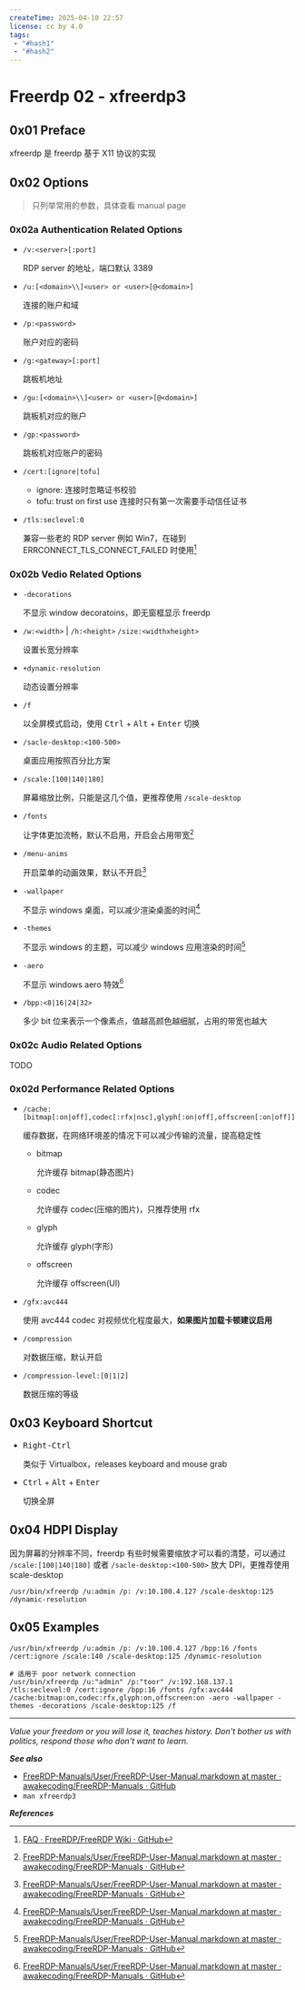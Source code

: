 ```yaml
---
createTime: 2025-04-10 22:57
license: cc by 4.0
tags: 
 - "#hash1" 
 - "#hash2"
---
```


# Freerdp 02 - xfreerdp3

## 0x01 Preface

xfreerdp 是 freerdp 基于 X11 协议的实现

## 0x02 Options

> 只列举常用的参数，具体查看 manual page

### 0x02a Authentication Related Options

- `/v:<server>[:port]`

  RDP server 的地址，端口默认 3389

- `/u:[<domain>\\]<user> or <user>[@<domain>]`

  连接的账户和域

- `/p:<password>`

  账户对应的密码

- `/g:<gateway>[:port]`

  跳板机地址

- `/gu:[<domain>\\]<user> or <user>[@<domain>]`

  跳板机对应的账户

- `/gp:<password>`

  跳板机对应账户的密码

- `/cert:[ignore|tofu]`

  - ignore: 连接时忽略证书校验
  - tofu: trust on first use 连接时只有第一次需要手动信任证书

- `/tls:seclevel:0`

  兼容一些老的 RDP server 例如 Win7，在碰到 ERRCONNECT_TLS_CONNECT_FAILED 时使用[^1]

### 0x02b Vedio Related Options

- `-decorations`

  不显示 window decoratoins，即无窗框显示 freerdp

- `/w:<width>` | `/h:<height>`
	`/size:<widthxheight>`

  设置长宽分辨率

- `+dynamic-resolution`

  动态设置分辨率

- `/f`

  以全屏模式启动，使用 <kbd>Ctrl</kbd> + <kbd>Alt</kbd> + <kbd>Enter</kbd> 切换

- `/sacle-desktop:<100-500>`

  桌面应用按照百分比方案

- `/scale:[100|140|180]`

  屏幕缩放比例，只能是这几个值，更推荐使用 `/scale-desktop`

- `/fonts`

  让字体更加流畅，默认不启用，开启会占用带宽[^2]

- `/menu-anims`

	开启菜单的动画效果，默认不开启[^3]

- `-wallpaper`

	不显示 windows 桌面，可以减少渲染桌面的时间[^5]

- `-themes`

	不显示 windows 的主题，可以减少 windows 应用渲染的时间[^6]

- `-aero`

	不显示 windows aero 特效[^4]

- `/bpp:<8|16|24|32>`

  多少 bit 位来表示一个像素点，值越高颜色越细腻，占用的带宽也越大

### 0x02c Audio Related Options

TODO

### 0x02d Performance Related Options

- `/cache:[bitmap[:on|off],codec[:rfx|nsc],glyph[:on|off],offscreen[:on|off]]`

	缓存数据，在网络环境差的情况下可以减少传输的流量，提高稳定性

	- bitmap
	
		允许缓存 bitmap(静态图片)

	- codec
	
		允许缓存 codec(压缩的图片)，只推荐使用 rfx

	- glyph
	
		允许缓存 glyph(字形)

	- offscreen
	
		允许缓存 offscreen(UI)

- `/gfx:avc444`

	使用 avc444 codec 对视频优化程度最大，**如果图片加载卡顿建议启用**

- `/compression`

	对数据压缩，默认开启

- `/compression-level:[0|1|2]`

  数据压缩的等级

## 0x03 Keyboard Shortcut

- <kbd>Right-Ctrl</kbd>

	类似于 Virtualbox，releases keyboard and mouse grab

- <kbd>Ctrl</kbd> + <kbd>Alt</kbd> + <kbd>Enter</kbd>

	切换全屏


## 0x04 HDPI Display

因为屏幕的分辨率不同，freerdp 有些时候需要缩放才可以看的清楚，可以通过 `/scale:[100|140|180]` 或者 `/sacle-desktop:<100-500>` 放大 DPI，更推荐使用 scale-desktop

```
/usr/bin/xfreerdp /u:admin /p: /v:10.100.4.127 /scale-desktop:125 /dynamic-resolution
```

## 0x05 Examples

```
/usr/bin/xfreerdp /u:admin /p: /v:10.100.4.127 /bpp:16 /fonts /cert:ignore /scale:140 /scale-desktop:125 /dynamic-resolution

# 适用于 poor network connection
/usr/bin/xfreerdp /u:"admin" /p:"toor" /v:192.168.137.1 /tls:seclevel:0 /cert:ignore /bpp:16 /fonts /gfx:avc444 /cache:bitmap:on,codec:rfx,glyph:on,offscreen:on -aero -wallpaper -themes -decorations /scale-desktop:125 /f
```

---
*Value your freedom or you will lose it, teaches history. Don't bother us with politics, respond those who don't want to learn.*

***See also***

- [FreeRDP-Manuals/User/FreeRDP-User-Manual.markdown at master · awakecoding/FreeRDP-Manuals · GitHub](https://github.com/awakecoding/FreeRDP-Manuals/blob/master/User/FreeRDP-User-Manual.markdown)
- `man xfreerdp3`

***References***

[^1]:[FAQ · FreeRDP/FreeRDP Wiki · GitHub](https://github.com/FreeRDP/FreeRDP/wiki/FAQ#windows-7-errconnect_tls_connect_failed)
[^2]:[FreeRDP-Manuals/User/FreeRDP-User-Manual.markdown at master · awakecoding/FreeRDP-Manuals · GitHub](https://github.com/awakecoding/FreeRDP-Manuals/blob/master/User/FreeRDP-User-Manual.markdown#smooth-fonts)
[^3]:[FreeRDP-Manuals/User/FreeRDP-User-Manual.markdown at master · awakecoding/FreeRDP-Manuals · GitHub](https://github.com/awakecoding/FreeRDP-Manuals/blob/master/User/FreeRDP-User-Manual.markdown#menu-animations)
[^4]:[FreeRDP-Manuals/User/FreeRDP-User-Manual.markdown at master · awakecoding/FreeRDP-Manuals · GitHub](https://github.com/awakecoding/FreeRDP-Manuals/blob/master/User/FreeRDP-User-Manual.markdown#desktop-composition)
[^5]:[FreeRDP-Manuals/User/FreeRDP-User-Manual.markdown at master · awakecoding/FreeRDP-Manuals · GitHub](https://github.com/awakecoding/FreeRDP-Manuals/blob/master/User/FreeRDP-User-Manual.markdown#wallpaper)
[^6]:[FreeRDP-Manuals/User/FreeRDP-User-Manual.markdown at master · awakecoding/FreeRDP-Manuals · GitHub](https://github.com/awakecoding/FreeRDP-Manuals/blob/master/User/FreeRDP-User-Manual.markdown#themes)
